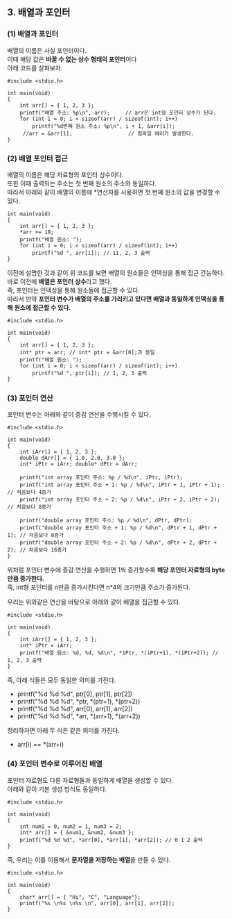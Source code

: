 <h2> <strong> 3. 배열과 포인터 </strong> </h2>

<h3> <strong> (1) 배열과 포인터 </strong> </h3>

배열의 이름은 사실 포인터이다. <br>
이때 해당 값은 <b>바꿀 수 없는 상수 형태의 포인터</b>이다 <br>
아래 코드를 살펴보자.

```(c)
#include <stdio.h>

int main(void)
{
	int arr[] = { 1, 2, 3 };
	printf("배열 주소: %p\n", arr);     // arr은 int형 포인터 상수가 된다.
	for (int i = 0; i < sizeof(arr) / sizeof(int); i++)
		printf("%d번째 원소 주소: %p\n", i + 1, &arr[i]);
	 //arr = &arr[1];                  // 컴파일 에러가 발생한다.
}
```

<h3> <strong> (2) 배열 포인터 접근 </strong> </h3>

배열의 이름은 해당 자료형의 포인터 상수이다. <br>
또한 이때 출력되는 주소는 첫 번째 원소의 주소와 동일하다. <br>
따라서 아래와 같이 배열의 이름에 *연산자를 사용하면 첫 번째 원소의 값을 변경할 수 있다.

```(c)
int main(void)
{
	int arr[] = { 1, 2, 3 };
	*arr += 10;
	printf("배열 원소: ");
	for (int i = 0; i < sizeof(arr) / sizeof(int); i++)
		printf("%d ", arr[i]); // 11, 2, 3 출력
}
```

이전에 설명한 것과 같이 위 코드를 보면 배열의 원소들은 인덱싱을 통해 접근 간능하다. <br>
바로 이전에 **배열은 포인터 상수**라고 했다. <br>
즉, 포인터는 인덱싱을 통해 원소들에 접근할 수 있다. <br>
따라서 만약 **포인터 변수가 배열의 주소를 가리키고 있다면 배열과 동일하게 인덱싱을 통해 원소에 접근할 수 있다.**

```(c)
#include <stdio.h>

int main(void)
{
	int arr[] = { 1, 2, 3 };
	int* ptr = arr; // int* ptr = &arr[0];과 동일
	printf("배열 원소: ");
	for (int i = 0; i < sizeof(arr) / sizeof(int); i++)
		printf("%d ", ptr[i]); // 1, 2, 3 출력
}
```

<h3> <strong> (3) 포인터 연산 </strong> </h3>

포인터 변수는 아래와 같이 증감 연산을 수행시킬 수 있다. <br>

```(c)
#include <stdio.h>

int main(void)
{
	int iArr[] = { 1, 2, 3 };
	double dArr[] = { 1.0, 2.0, 3.0 };
	int* iPtr = iArr; double* dPtr = dArr;

	printf("int array 포인터 주소: %p / %d\n", iPtr, iPtr);
	printf("int array 포인터 주소 + 1: %p / %d\n", iPtr + 1, iPtr + 1); // 처음보다 4증가
	printf("int array 포인터 주소 + 2: %p / %d\n", iPtr + 2, iPtr + 2); // 처음보다 8증가

	printf("double array 포인터 주소: %p / %d\n", dPtr, dPtr);
	printf("double array 포인터 주소 + 1: %p / %d\n", dPtr + 1, dPtr + 1); // 처음보다 8증가
	printf("double array 포인터 주소 + 2: %p / %d\n", dPtr + 2, dPtr + 2); // 처음보다 16증가
}
```

위처럼 포인터 변수에 증감 연산을 수행하면 1씩 증가할수록 **해당 포인터 자료형의 byte만큼 증가한다.** <br>
즉, int형 포인터를 n만큼 증가시킨다면 n*4의 크기만큼 주소가 증가된다. <br>

우리는 위와같은 연산을 바탕으로 아래와 같이 배열을 접근할 수 있다.

```(c)
#include <stdio.h>

int main(void)
{
	int iArr[] = { 1, 2, 3 };
	int* iPtr = iArr;
	printf("배열 원소: %d, %d, %d\n", *iPtr, *(iPtr+1), *(iPtr+2)); // 1, 2, 3 출력
}
```

즉, 아래 식들은 모두 동일한 의미를 가진다.

* printf("%d %d %d", ptr[0], ptr[1], ptr[2])
* printf("%d %d %d", *ptr, *(ptr+1), *(ptr+2))
* printf("%d %d %d", arr[0], arr[1], arr[2])
* printf("%d %d %d", *arr, *(arr+1), *(arr+2))

정리하자면 아래 두 식은 같은 의미를 가진다.

* arr[i] == *(arr+i)

<h3> <strong> (4) 포인터 변수로 이루어진 배열 </strong> </h3>

포인터 자료형도 다른 자료형들과 동일하게 배열을 생성할 수 있다. <br>
아래와 같이 기본 생성 방식도 동일하다.

```(c)
#include <stdio.h>

int main(void)
{
	int num1 = 0, num2 = 1, num3 = 2;
	int* arr[] = { &num1, &num2, &num3 };
	printf("%d %d %d", *arr[0], *arr[1], *arr[2]); // 0 1 2 출력
}

```

즉, 우리는 이를 이용해서 **문자열을 저장하는 배열**을 만들 수 있다.

```(c)
#include <stdio.h>

int main(void)
{
	char* arr[] = { "Hi", "C", "Language"};
	printf("%s \n%s \n%s \n", arr[0], arr[1], arr[2]);
}

```